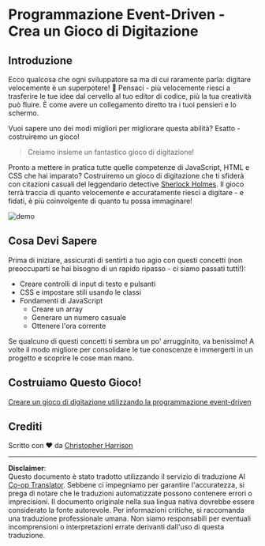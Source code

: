 <!--
CO_OP_TRANSLATOR_METADATA:
{
  "original_hash": "5adea7059676fcdb1b546ccd54c956c2",
  "translation_date": "2025-10-22T23:36:54+00:00",
  "source_file": "4-typing-game/README.md",
  "language_code": "it"
}
-->
# Programmazione Event-Driven - Crea un Gioco di Digitazione

## Introduzione

Ecco qualcosa che ogni sviluppatore sa ma di cui raramente parla: digitare velocemente è un superpotere! 🚀 Pensaci - più velocemente riesci a trasferire le tue idee dal cervello al tuo editor di codice, più la tua creatività può fluire. È come avere un collegamento diretto tra i tuoi pensieri e lo schermo.

Vuoi sapere uno dei modi migliori per migliorare questa abilità? Esatto - costruiremo un gioco!

> Creiamo insieme un fantastico gioco di digitazione!

Pronto a mettere in pratica tutte quelle competenze di JavaScript, HTML e CSS che hai imparato? Costruiremo un gioco di digitazione che ti sfiderà con citazioni casuali del leggendario detective [Sherlock Holmes](https://en.wikipedia.org/wiki/Sherlock_Holmes). Il gioco terrà traccia di quanto velocemente e accuratamente riesci a digitare - e fidati, è più coinvolgente di quanto tu possa immaginare!

![demo](../../../4-typing-game/images/demo.gif)

## Cosa Devi Sapere

Prima di iniziare, assicurati di sentirti a tuo agio con questi concetti (non preoccuparti se hai bisogno di un rapido ripasso - ci siamo passati tutti!):

- Creare controlli di input di testo e pulsanti
- CSS e impostare stili usando le classi  
- Fondamenti di JavaScript
  - Creare un array
  - Generare un numero casuale
  - Ottenere l'ora corrente

Se qualcuno di questi concetti ti sembra un po' arrugginito, va benissimo! A volte il modo migliore per consolidare le tue conoscenze è immergerti in un progetto e scoprire le cose man mano.

## Costruiamo Questo Gioco!

[Creare un gioco di digitazione utilizzando la programmazione event-driven](./typing-game/README.md)

## Crediti

Scritto con ♥️ da [Christopher Harrison](http://www.twitter.com/geektrainer)

---

**Disclaimer**:  
Questo documento è stato tradotto utilizzando il servizio di traduzione AI [Co-op Translator](https://github.com/Azure/co-op-translator). Sebbene ci impegniamo per garantire l'accuratezza, si prega di notare che le traduzioni automatizzate possono contenere errori o imprecisioni. Il documento originale nella sua lingua nativa dovrebbe essere considerato la fonte autorevole. Per informazioni critiche, si raccomanda una traduzione professionale umana. Non siamo responsabili per eventuali incomprensioni o interpretazioni errate derivanti dall'uso di questa traduzione.